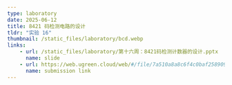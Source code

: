 ```yaml
---
type: laboratory
date: 2025-06-12
title: 8421 码检测电路的设计
tldr: "实验 16"
thumbnail: /static_files/laboratory/bcd.webp
links: 
    - url: /static_files/laboratory/第十六周：8421码检测计数器的设计.pptx
      name: slide
    - url: https://web.ugreen.cloud/web/#/file/7a510a8a8c6f4c0baf25890996cc37c9
      name: submission link
---
```

